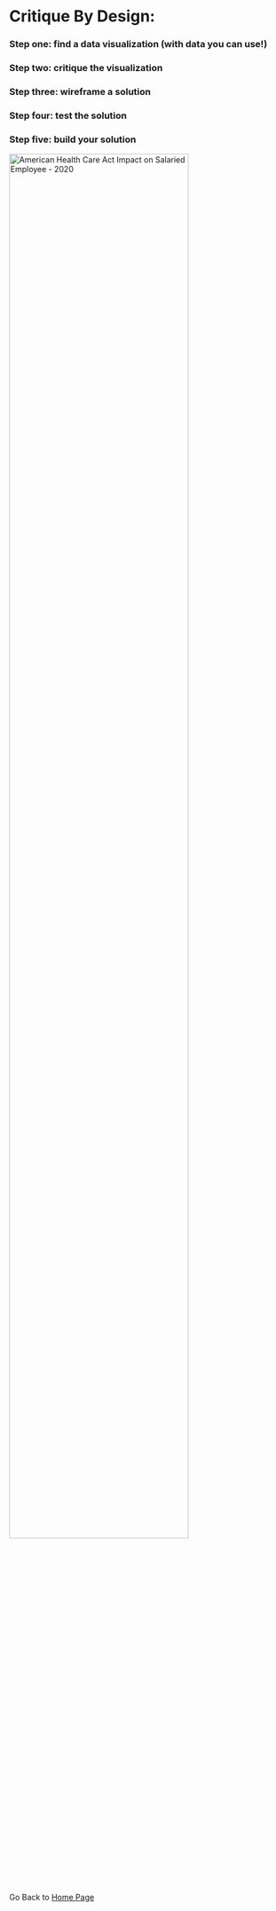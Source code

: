 # Critique By Design:

### Step one: find a data visualization (with data you can use!)

### Step two: critique the visualization

### Step three: wireframe a solution

### Step four: test the solution

### Step five: build your solution

<div> <div class='tableauPlaceholder' id='viz1636415542318' style='position: relative'><noscript><a href='#'><img alt='American Health Care Act Impact on Salaried Employee - 2020 ' src='https:&#47;&#47;public.tableau.com&#47;static&#47;images&#47;v1&#47;v1_Healthcare&#47;Dashboard1&#47;1_rss.png'  width="80%"  style='border: none' /></a></noscript><object class='tableauViz'  style='display:none;'><param name='host_url' value='https%3A%2F%2Fpublic.tableau.com%2F' /> <param name='embed_code_version' value='3' /> <param name='site_root' value='' /><param name='name' value='v1_Healthcare&#47;Dashboard1' /><param name='tabs' value='no' /><param name='toolbar' value='yes' /><param name='static_image' value='https:&#47;&#47;public.tableau.com&#47;static&#47;images&#47;v1&#47;v1_Healthcare&#47;Dashboard1&#47;1.png' /> <param name='animate_transition' value='yes' /><param name='display_static_image' value='yes' /><param name='display_spinner' value='yes' /><param name='display_overlay' value='yes' /><param name='display_count' value='yes' /><param name='language' value='en-US' /><param name='filter' value='publish=yes' /></object></div>                <script type='text/javascript'>                    var divElement = document.getElementById('viz1636415542318');                    var vizElement = divElement.getElementsByTagName('object')[0];                    if ( divElement.offsetWidth > 600 ) { vizElement.style.width='674px';vizElement.style.height='400px';} else if ( divElement.offsetWidth > 300 ) { vizElement.style.width='870px';vizElement.style.height='627px';} else { vizElement.style.width='100%';vizElement.style.height='627px';}                     var scriptElement = document.createElement('script');                    scriptElement.src = 'https://public.tableau.com/javascripts/api/viz_v1.js';                    vizElement.parentNode.insertBefore(scriptElement, vizElement);                </script></div>


Go Back to [Home Page](/README.md)
